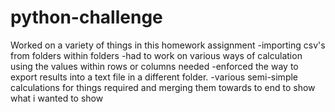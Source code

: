 # python-challenge
Worked on a variety of things in this homework assignment
-importing csv's from folders within folders
-had to work on various ways of calculation using the values within rows or columns needed
-enforced the way to export results into a text file in a different folder.
-various semi-simple calculations for things required and merging them towards to end to show what i wanted to show
